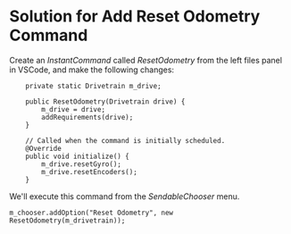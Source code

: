 # Solution for Add Reset Odometry Command
Create an *InstantCommand* called *ResetOdometry* from the left files panel in VSCode, and make the following changes:

        private static Drivetrain m_drive;

        public ResetOdometry(Drivetrain drive) {
            m_drive = drive;
            addRequirements(drive);
        }

        // Called when the command is initially scheduled.
        @Override
        public void initialize() {
            m_drive.resetGyro();
            m_drive.resetEncoders();
        }

We'll execute this command from the *SendableChooser* menu.

    m_chooser.addOption("Reset Odometry", new ResetOdometry(m_drivetrain));
